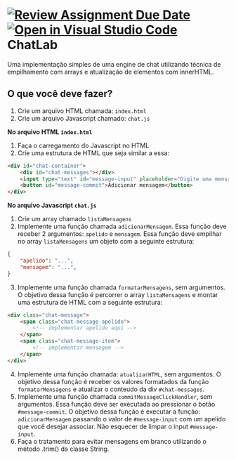 [![Review Assignment Due Date](https://classroom.github.com/assets/deadline-readme-button-24ddc0f5d75046c5622901739e7c5dd533143b0c8e959d652212380cedb1ea36.svg)](https://classroom.github.com/a/wpiMXYut)
[![Open in Visual Studio Code](https://classroom.github.com/assets/open-in-vscode-718a45dd9cf7e7f842a935f5ebbe5719a5e09af4491e668f4dbf3b35d5cca122.svg)](https://classroom.github.com/online_ide?assignment_repo_id=11492775&assignment_repo_type=AssignmentRepo)
ChatLab
=====

Uma implementação simples de uma engine de chat utilizando técnica de empilhamento com arrays e atualização de elementos com innerHTML.

## O que você deve fazer?

1. Crie um arquivo HTML chamada: ```index.html```
2. Crie um arquivo Javascript chamado: ```chat.js```

**No arquivo HTML ```index.html```**
1. Faça o carregamento do Javascript no HTML
2. Crie uma estrutura de HTML que seja similar a essa:
```html
<div id="chat-container">
    <div id="chat-messages"></div>
    <input type="text" id="message-input" placeholder="Digite uma mensagem..." autofocus>
    <button id="message-commit">Adicionar mensagem</button>
</div>
```

**No arquivo Javascript ```chat.js```**
1. Crie um array chamado ```listaMensagens```
2. Implemente uma função chamada ```adicionarMensagem```. Essa função deve receber 2 argumentos: ```apelido``` e ```mensagem```. Essa função deve empilhar no array ```listaMensagens``` um objeto com a seguinte estrutura:
```json
{
    "apelido": "...", 
    "mensagem": "...",
}
```
3. Implemente uma função chamada ```formatarMensagens```, sem argumentos. O objetivo dessa função é percorrer o array ```listaMensagens``` e montar uma estrutura de HTML com a seguinte estrutura:
```html
<div class="chat-message">
    <span class="chat-message-apelido">
        <!-- implementar apelido aqui -->
    </span>
    <span class="chat-message-item">
        <!-- implementar mensagem -->
    </span>
</div>
```
4. Implemente uma função chamada: ```atualizarHTML```, sem argumentos. O objetivo dessa função é receber os valores formatados da função ```formatarMensagens``` e atualizar o conteudo da div ```#chat-messages```.
5. Implemente uma função chamada ```commitMessageClickHandler```, sem argumentos. Essa função deve ser executada ao pressionar o botão ```#message-commit```. O objetivo dessa função é executar a função: ```adicionarMensagem``` passando o valor de ```#message-input``` com um apelido que você desejar associar. Não esquecer de limpar o input ```#message-input```.
6. Faça o tratamento para evitar mensagens em branco utilizando o método .trim() da classe String.